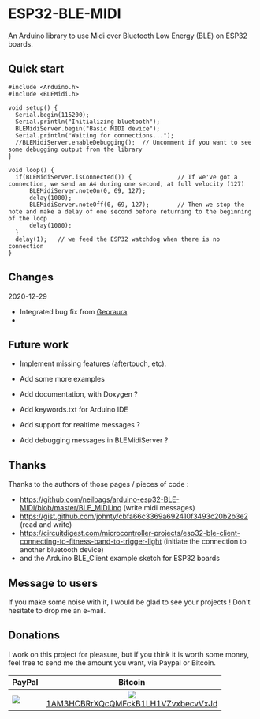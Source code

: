 ESP32-BLE-MIDI
==============

An Arduino library to use Midi over Bluetooth Low Energy (BLE) on ESP32 boards.

Quick start
-----------

```
#include <Arduino.h>
#include <BLEMidi.h>

void setup() {
  Serial.begin(115200);
  Serial.println("Initializing bluetooth");
  BLEMidiServer.begin("Basic MIDI device");
  Serial.println("Waiting for connections...");
  //BLEMidiServer.enableDebugging();  // Uncomment if you want to see some debugging output from the library
}

void loop() {
  if(BLEMidiServer.isConnected()) {             // If we've got a connection, we send an A4 during one second, at full velocity (127)
      BLEMidiServer.noteOn(0, 69, 127);
      delay(1000);
      BLEMidiServer.noteOff(0, 69, 127);        // Then we stop the note and make a delay of one second before returning to the beginning of the loop
      delay(1000);
  }
  delay(1);   // we feed the ESP32 watchdog when there is no connection
}
```

Changes
-------
2020-12-29
- Integrated bug fix from [Georaura](https://github.com/georaura)
- 

Future work
-----------

- Implement missing features (aftertouch, etc).
- Add some more examples
- Add documentation, with Doxygen ?
- Add keywords.txt for Arduino IDE

- Add support for realtime messages ?
- Add debugging messages in BLEMidiServer ?

Thanks
------
Thanks to the authors of those pages / pieces of code :
- https://github.com/neilbags/arduino-esp32-BLE-MIDI/blob/master/BLE_MIDI.ino (write midi messages)
- https://gist.github.com/johnty/cbfa66c3369a692410f3493c20b2b3e2 (read and write)
- https://circuitdigest.com/microcontroller-projects/esp32-ble-client-connecting-to-fitness-band-to-trigger-light (initiate the connection to another bluetooth device)
- and the Arduino BLE_Client example sketch for ESP32 boards

Message to users
----------------
If you make some noise with it, I would be glad to see your projects ! Don't hesitate to drop me an e-mail.


Donations
---------
I work on this project for pleasure, but if you think it is worth some money, feel free to send me the amount you want, via Paypal or Bitcoin.

| PayPal | Bitcoin |
| ------ | :-----: |
| [![](https://www.paypalobjects.com/en_US/FR/i/btn/btn_donateCC_LG.gif)](https://www.paypal.com/cgi-bin/webscr?cmd=_s-xclick&hosted_button_id=A6ATX3NY4DFEQ) | [![](http://api.qrserver.com/v1/create-qr-code/?color=000000&bgcolor=FFFFFF&data=bitcoin%3A1AM3HCBRrXQcQMFckB1LH1VZvxbecvVxJd&qzone=1&margin=0&size=200x200&ecc=L)](bitcoin:1AM3HCBRrXQcQMFckB1LH1VZvxbecvVxJd)<br />[1AM3HCBRrXQcQMFckB1LH1VZvxbecvVxJd](bitcoin:1AM3HCBRrXQcQMFckB1LH1VZvxbecvVxJd) |